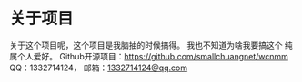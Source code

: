 # 关于项目
关于这个项目呢，这个项目是我脑抽的时候搞得。
我也不知道为啥我要搞这个 纯属个人爱好。
Github开源项目：https://github.com/smallchuangnet/wcnmm
QQ：1332714124，
邮箱：1332714124@qq.com
